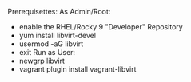 Prerequisettes:
As Admin/Root:
- enable the RHEL/Rocky 9 "Developer" Repository
- yum install libvirt-devel
- usermod -aG libvirt <myusername>
- exit
Run as User:
- newgrp libvirt
- vagrant plugin install vagrant-libvirt
